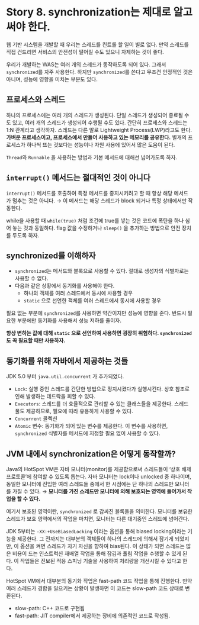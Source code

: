 # Story 8. synchronization는 제대로 알고 써야 한다.
웹 기반 시스템을 개발할 때 우리는 스레드를 컨트롤 할 일이 별로 없다. 만약 스레드를 직접 건드리면 서비스의 안전성이 떨어질 수도 있으니 자제하는 것이 좋다.

우리가 개발하는 WAS는 여러 개의 스레드가 동작하도록 되어 있다. 그래서 `synchronized`를 자주 사용한다. 하지만 `synchronized`를 쓴다고 무조건 안정적인 것은 아니며, 성능에 영향을 미치는 부분도 있다.

## 프로세스와 스레드
하나의 프로세스에는 여러 개의 스레드가 생성된다. 단일 스레드가 생성되어 종료될 수도 있고, 여러 개의 스레드가 생성되어 수행될 수도 있다. 간단히 프로세스와 스레드는 1:N 관계라고 생각하자. 스레드는 다른 말로 Lightweight Process(LWP)라고도 한다. **가벼운 프로세스이고, 프로세스에서 만들어 사용하고 있는 메모리를 공유한다.** 별개의 프로세스가 하나씩 뜨는 것보다는 성능이나 자원 사용에 있어서 많은 도움이 된다.

`Thread`와 `Runnable` 을 사용하는 방법과 기본 메서드에 대해선 넘어가도록 하자.

## `interrupt()` 메서드는 절대적인 것이 아니다

`interrupt()` 메서드를 호출하여 특정 메서드를 중지시키려고 할 때 항상 해당 메서드가 멈추는 것은 아니다. → 이 메서드는 해당 스레드가 block 되거나 특정 상태에서만 작동한다.

while을 사용할 때 `while(true)` 처럼 조건에 true를 넣는 것은 코드에 폭탄을 하나 심어 놓는 것과 동일하다. flag 값을 수정하거나 `sleep()` 을 추가하는 방법으로 안전 장치를 두도록 하자.

## synchronized를 이해하자

- `synchronized`는 메서드와 블록으로 사용할 수 있다. 절대로 생성자의 식별자로는 사용할 수 없다.
- 다음과 같은 상황에서 동기화를 사용해야 한다.
  - 하나의 객체를 여러 스레드에서 동시에 사용할 경우
  - `static` 으로 선언한 객체를 여러 스레드에서 동시에 사용할 경우

필요 없는 부분에 `synchronized`를 사용하면 약간이지만 성능에 영향을 준다. 반드시 필요한 부분에만 동기화를 사용해서 성능 저하를 줄이자.

**항상 변하는 값에 대해 `static` 으로 선언하여 사용하면 굉장히 위험하다. `synchronized` 도 꼭 필요할 때만 사용하자.**

## 동기화를 위해 자바에서 제공하는 것들

JDK 5.0 부터 `java.util.concurrent` 가 추가되었다.

- `Lock`: 실행 중인 스레드를 간단한 방법으로 정지시켰다가 실행시킨다. 상호 참조로 인해 발생하는 데드락을 피할 수 있다.
- `Executors`: 스레드를 더 효율적으로 관리할 수 있는 클래스들을 제공한다. 스레드 풀도 제공하므로, 필요에 따라 유용하게 사용할 수 있다.
- `Concurrent` 콜렉션
- `Atomic` 변수: 동기화가 되어 있는 변수를 제공한다. 이 변수를 사용하면, `synchronized` 식별자를 메서드에 지정할 필요 없이 사용할 수 있다.

## JVM 내에서 synchronization은 어떻게 동작할까?

Java의 HotSpot VM은 자바 모니터(monitor)를 제공함으로써 스레드들이 ‘상호 배제 프로토콜’에 참여할 수 있도록 돕는다.
자바 모니터는 lock이나 unlocked 중 하나이며, 동일한 모니터에 진입한 여러 스레드들 중에서 한 시점에는 단 하나의 스레드만 모니터를 가질 수 있다. → **모니터를 가진 스레드만 모니터에 의해 보호되는 영역에 들어가서 작업을 할 수 있다.**

여기서 보호된 영역이란, `synchronized` 로 감싸진 블록들을 의미한다. 모니터를 보유한 스레드가 보호 영역에서의 작업을 마치면, 모니터는 다른 대기중인 스레드에 넘어간다.

JDK 5부터는 `-XX:+UseBiasedLocking` 이라는 옵션을 통해 biased locking이라는 기능을 제공한다. 그 전까지는 대부분의 객체들이 하나의 스레드에 의해서 잠기게 되었지만, 이 옵션을 켜면 스레드가 자기 자신을 향하여 bias된다.
이 상태가 되면 스레드는 많은 비용이 드는 인스트럭션 재배열 작업을 통해 잠김과 풀림 작업을 수행할 수 있게 된다. 이 작업들은 진보된 적응 스피닝 기술을 사용하여 처리량을 개선시킬 수 있다고 한다.

HotSpot VM에서 대부분의 동기화 작업은 fast-path 코드 작업을 통해 진행한다. 만약 여러 스레드가 경합을 일으키는 상황이 발생하면 이 코드는 slow-path 코드 상태로 변환된다.

- slow-path: C++ 코드로 구현됨
- fast-path: JIT compiler에서 제공하는 장비에 의존적인 코드로 작성됨.